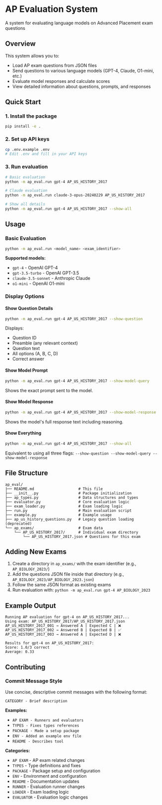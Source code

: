 # AP Evaluation System

A system for evaluating language models on Advanced Placement exam questions

## Overview

This system allows you to:
- Load AP exam questions from JSON files
- Send questions to various language models (GPT-4, Claude, O1-mini, etc.)
- Evaluate model responses and calculate scores
- View detailed information about questions, prompts, and responses

## Quick Start

### 1. Install the package
```bash
pip install -e .
```

### 2. Set up API keys
```bash
cp .env.example .env
# Edit .env and fill in your API keys
```

### 3. Run evaluation
```bash
# Basic evaluation
python -m ap_eval.run gpt-4 AP_US_HISTORY_2017

# Claude evaluation
python -m ap_eval.run claude-3-opus-20240229 AP_US_HISTORY_2017

# Show all details
python -m ap_eval.run gpt-4 AP_US_HISTORY_2017 --show-all
```

## Usage

### Basic Evaluation
```bash
python -m ap_eval.run <model_name> <exam_identifier>
```

**Supported models:**
- `gpt-4` - OpenAI GPT-4
- `gpt-3.5-turbo` - OpenAI GPT-3.5
- `claude-3.5-sonnet` - Anthropic Claude
- `o1-mini` - OpenAI O1-mini

### Display Options

#### Show Question Details
```bash
python -m ap_eval.run gpt-4 AP_US_HISTORY_2017 --show-question
```
Displays:
- Question ID
- Preamble (any relevant context)
- Question text
- All options (A, B, C, D)
- Correct answer

#### Show Model Prompt
```bash
python -m ap_eval.run gpt-4 AP_US_HISTORY_2017 --show-model-query
```
Shows the exact prompt sent to the model.

#### Show Model Response
```bash
python -m ap_eval.run gpt-4 AP_US_HISTORY_2017 --show-model-response
```
Shows the model's full response text including reasoning.

#### Show Everything
```bash
python -m ap_eval.run gpt-4 AP_US_HISTORY_2017 --show-all
```
Equivalent to using all three flags: `--show-question --show-model-query --show-model-response`

## File Structure

```
ap_eval/
├── README.md                    # This file
├── __init__.py                  # Package initialization
├── ap_types.py                  # Data structures and types
├── evaluator.py                 # Core evaluation logic
├── exam_loader.py               # Exam loading logic
├── run.py                       # Main evaluation script
├── example.py                   # Example usage
├── ap_us_history_questions.py   # Legacy question loading (deprecated)
└── ap_exams/                    # Exam data
    └── AP_US_HISTORY_2017/      # Individual exam directory
        └── AP_US_HISTORY_2017.json # Questions for this exam
```

## Adding New Exams

1. Create a directory in `ap_exams/` with the exam identifier (e.g., `AP_BIOLOGY_2023/`)
2. Add the questions JSON file inside that directory (e.g., `AP_BIOLOGY_2023/AP_BIOLOGY_2023.json`)
3. Follow the same JSON format as existing exams
4. Run evaluation with: `python -m ap_eval.run gpt-4 AP_BIOLOGY_2023`

## Example Output

```
Running AP evaluation for gpt-4 on AP_US_HISTORY_2017...
Using exam: AP_US_HISTORY_2017/AP_US_HISTORY_2017.json
AP_US_HISTORY_2017_001 → Answered A | Expected C | ❌
AP_US_HISTORY_2017_002 → Answered B | Expected B | ✅
AP_US_HISTORY_2017_003 → Answered A | Expected D | ❌

Results for gpt-4 on AP_US_HISTORY_2017:
Score: 1.0/3 correct
Average: 0.33
```

## Contributing

### Commit Message Style

Use concise, descriptive commit messages with the following format:

```
CATEGORY - Brief description
```

**Examples:**
- `AP EXAM - Runners and evaluators`
- `TYPES - Fixes types references`
- `PACKAGE - Made a setup package`
- `ENV - Added an example env file`
- `README - Describes tool`

**Categories:**
- `AP EXAM` - AP exam related changes
- `TYPES` - Type definitions and fixes
- `PACKAGE` - Package setup and configuration
- `ENV` - Environment and configuration
- `README` - Documentation updates
- `RUNNER` - Evaluation runner changes
- `LOADER` - Exam loading logic
- `EVALUATOR` - Evaluation logic changes